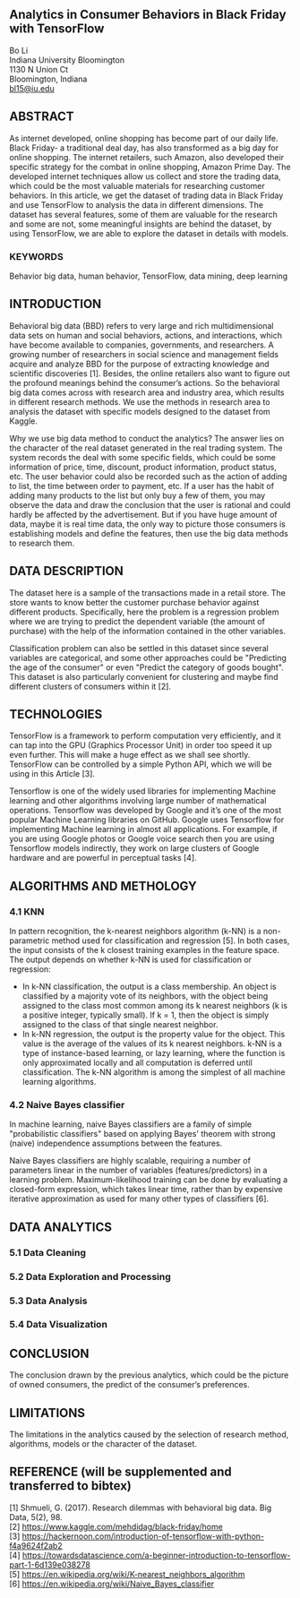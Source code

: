 ## Analytics in Consumer Behaviors in Black Friday with TensorFlow
Bo Li   
Indiana University Bloomington  
1130 N Union Ct   
Bloomington, Indiana   
bl15@iu.edu   

## ABSTRACT
As internet developed, online shopping has become part of our daily life. Black Friday- a traditional deal day, has also transformed as a big day for online shopping. The internet retailers, such Amazon, also developed their specific strategy for the combat in online shopping, Amazon Prime Day. The developed internet techniques allow us collect and store the trading data, which could be the most valuable materials for researching customer behaviors. In this article, we get the dataset of trading data in Black Friday and use TensorFlow to analysis the data in different dimensions. The dataset has several features, some of them are valuable for the research and some are not, some meaningful insights are behind the dataset, by using TensorFlow, we are able to explore the dataset in details with models.   

### KEYWORDS   
Behavior big data, human behavior, TensorFlow, data mining, deep learning   
 
## INTRODUCTION   

Behavioral big data (BBD) refers to very large and rich multidimensional data sets on human and social behaviors, actions, and interactions, which have become available to companies, governments, and researchers. A growing number of researchers in social science and management fields acquire and analyze BBD for the purpose of extracting knowledge and scientific discoveries [1]. Besides, the online retailers also want to figure out the profound meanings behind the consumer’s actions. So the behavioral big data comes across with research area and industry area, which results in different research methods. We use the methods in research area to analysis the dataset with specific models designed to the dataset from Kaggle.   

Why we use big data method to conduct the analytics? The answer lies on the character of the real dataset generated in the real trading system. The system records the deal with some specific fields, which could be some information of price, time, discount, product information, product status, etc. The user behavior could also be recorded such as the action of adding to list, the time between order to payment, etc. If a user has the habit of adding many products to the list but only buy a few of them, you may observe the data and draw the conclusion that the user is rational and could hardly be affected by the advertisement. But if you have huge amount of data, maybe it is real time data, the only way to picture those consumers is establishing models and define the features, then use the big data methods to research them.    




## DATA DESCRIPTION    

The dataset here is a sample of the transactions made in a retail store. The store wants to know better the customer purchase behavior against different products. Specifically, here the problem is a regression problem where we are trying to predict the dependent variable (the amount of purchase) with the help of the information contained in the other variables.   

Classification problem can also be settled in this dataset since several variables are categorical, and some other approaches could be "Predicting the age of the consumer" or even "Predict the category of goods bought". This dataset is also particularly convenient for clustering and maybe find different clusters of consumers within it [2].   

## TECHNOLOGIES   

TensorFlow is a framework to perform computation very efficiently, and it can tap into the GPU (Graphics Processor Unit) in order too speed it up even further. This will make a huge effect as we shall see shortly. TensorFlow can be controlled by a simple Python API, which we will be using in this Article [3].   

Tensorflow is one of the widely used libraries for implementing Machine learning and other algorithms involving large number of mathematical operations. Tensorflow was developed by Google and it’s one of the most popular Machine Learning libraries on GitHub. Google uses Tensorflow for implementing Machine learning in almost all applications. For example, if you are using Google photos or Google voice search then you are using Tensorflow models indirectly, they work on large clusters of Google hardware and are powerful in perceptual tasks [4].   

## ALGORITHMS AND METHOLOGY

### 4.1 KNN   
In pattern recognition, the k-nearest neighbors algorithm (k-NN) is a non-parametric method used for classification and regression [5]. In both cases, the input consists of the k closest training examples in the feature space. The output depends on whether k-NN is used for classification or regression:   
*	In k-NN classification, the output is a class membership. An object is classified by a majority vote of its neighbors, with the object being assigned to the class most common among its k nearest neighbors (k is a positive integer, typically small). If k = 1, then the object is simply assigned to the class of that single nearest neighbor.   
* In k-NN regression, the output is the property value for the object. This value is the average of the values of its k nearest neighbors.
k-NN is a type of instance-based learning, or lazy learning, where the function is only approximated locally and all computation is deferred until classification. The k-NN algorithm is among the simplest of all machine learning algorithms.   

### 4.2 Naive Bayes classifier

In machine learning, naive Bayes classifiers are a family of simple "probabilistic classifiers" based on applying Bayes' theorem with strong (naive) independence assumptions between the features.   

Naive Bayes classifiers are highly scalable, requiring a number of parameters linear in the number of variables (features/predictors) in a learning problem. Maximum-likelihood training can be done by evaluating a closed-form expression, which takes linear time, rather than by expensive iterative approximation as used for many other types of classifiers [6].   

## DATA ANALYTICS   

### 5.1 Data Cleaning   

### 5.2 Data Exploration and Processing   

### 5.3 Data Analysis   

### 5.4 Data Visualization    


## CONCLUSION

The conclusion drawn by the previous analytics, which could be the picture of owned consumers, the predict of the consumer’s preferences.   

## LIMITATIONS   

The limitations in the analytics caused by the selection of research method, algorithms, models or the character of the dataset.   



## REFERENCE (will be supplemented and transferred to bibtex)
[1] Shmueli, G. (2017). Research dilemmas with behavioral big data. Big Data, 5(2), 98.   
[2] https://www.kaggle.com/mehdidag/black-friday/home   
[3] https://hackernoon.com/introduction-of-tensorflow-with-python-f4a9624f2ab2   
[4] https://towardsdatascience.com/a-beginner-introduction-to-tensorflow-part-1-6d139e038278   
[5] https://en.wikipedia.org/wiki/K-nearest_neighbors_algorithm   
[6] https://en.wikipedia.org/wiki/Naive_Bayes_classifier   
